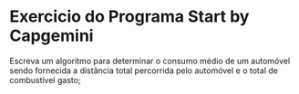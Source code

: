 # Exercicio do Programa Start by Capgemini
Escreva um algoritmo para determinar o consumo médio de um automóvel sendo fornecida a distância total percorrida pelo automóvel e o total de combustível gasto;
